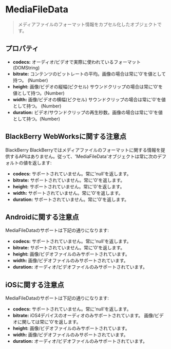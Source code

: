 MediaFileData
=============

> メディアファイルのフォーマット情報をカプセル化したオブジェクトです。

プロパティ
----------

- __codecs:__ オーディオ/ビデオで実際に使われているフォーマット (DOMString)
- __bitrate:__ コンテンツのビットレートの平均。画像の場合は常に'0'を値として持つ。 (Number)
- __height:__ 画像/ビデオの縦幅(ピクセル) サウンドクリップの場合は常に'0'を値として持つ。(Number)
- __width:__ 画像/ビデオの横幅(ピクセル) サウンドクリップの場合は常に'0'を値として持つ。 (Number)
- __duration:__ ビデオ/サウンドクリップの再生秒数。画像の場合は常に'0'を値として持つ。(Number)

BlackBerry WebWorksに関する注意点
--------------------------
BlackBerry
BlackBerryではメディアファイルのフォーマットに関する情報を提供するAPIはありません。従って、'MediaFileData'オブジェクトは常に次のデフォルトの値を返します:

- __codecs:__ サポートされていません。常に'null'を返します。
- __bitrate:__ サポートされていません。常に'0'を返します。
- __height:__ サポートされていません。常に'0'を返します。
- __width:__ サポートされていません。常に'0'を返します。
- __duration:__ サポートされていません。常に'0'を返します。

Androidに関する注意点
--------------
MediaFileDataのサポートは下記の通りになります:

- __codecs:__ サポートされていません。常に'null'を返します。
- __bitrate:__ サポートされていません。常に'0'を返します。
- __height:__ 画像/ビデオファイルのみサポートされています。  
- __width:__ 画像/ビデオファイルのみサポートされています。 
- __duration:__ オーディオ/ビデオファイルのみサポートされています。

iOSに関する注意点
----------
MediaFileDataのサポートは下記の通りになります:

- __codecs:__ サポートされていません。常に'null'を返します。
- __bitrate:__ iOS4デバイスのオーディオのみサポートされています。 画像/ビデオに関しては常に'0'を返します。
- __height:__ 画像/ビデオファイルのみサポートされています。  
- __width:__ 画像/ビデオファイルのみサポートされています。 
- __duration:__ オーディオ/ビデオファイルのみサポートされています。
